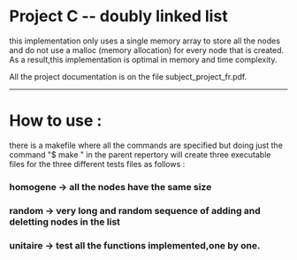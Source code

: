 # Project C -- doubly linked list

this implementation only uses a single memory array to store all the nodes and do not use a malloc (memory allocation) for every node that is created.
As a result,this implementation is optimal in memory and time complexity.

All the project documentation is on the file subject_project_fr.pdf.

------------------

# How to use :
there is a makefile where all the commands are specified but doing just the command "$ make "  in  the parent repertory will create three executable files for the three different tests files as follows :
### homogene -> all the nodes have the same size
### random   -> very long and random sequence of adding and deletting nodes in the list
### unitaire -> test all the functions implemented,one by one.
